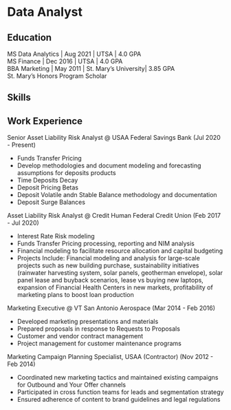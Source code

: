 # Data Analyst

## Education
MS Data Analytics | Aug 2021 | UTSA | 4.0 GPA  
MS Finance | Dec 2016 | UTSA | 4.0 GPA  
BBA Marketing | May 2011 | St. Mary’s University| 3.85 GPA  
St. Mary’s Honors Program Scholar  

## Skills

## Work Experience
Senior Asset Liability Risk Analyst @ USAA Federal Savings Bank (Jul 2020 - Present)
- Funds Transfer Pricing
- Develop methodologies and document modeling and forecasting assumptions for deposits products
- Time Deposits Decay
- Deposit Pricing Betas
- Deposit Volatile andn Stable Balance methodology and documentation
- Deposit Surge Balances  

Asset Liability Risk Analyst @ Credit Human Federal Credit Union (Feb 2017 - Jul 2020)
- Interest Rate Risk modeling
- Funds Transfer Pricing processing, reporting and NIM analysis
- Financial modeling to facilitate resource allocation and capital budgeting
- Projects Include: Financial modeling and analysis for large-scale projects such as new building purchase, sustainability initiatives (rainwater harvesting system, solar panels, geotherman envelope), solar panel lease and buyback scenarios, lease vs buying new laptops, expansion of Financial Health Centers in new markets, profitability of marketing plans to boost loan production

Marketing Executive @ VT San Antonio Aerospace (Mar 2014 - Feb 2016)
- Developed marketing presentations and materials
-	Prepared proposals in response to Requests to Proposals
-	Customer and vendor contract management
-	Project management for customer maintenance programs

Marketing Campaign Planning Specialist, USAA (Contractor) (Nov 2012 - Feb 2014)
-	Coordinated new marketing tactics and maintained existing campaigns for Outbound and Your Offer channels
-	Participated in cross function teams for leads and segmentation strategy 
-	Ensured adherence of content to brand guidelines and legal regulations
